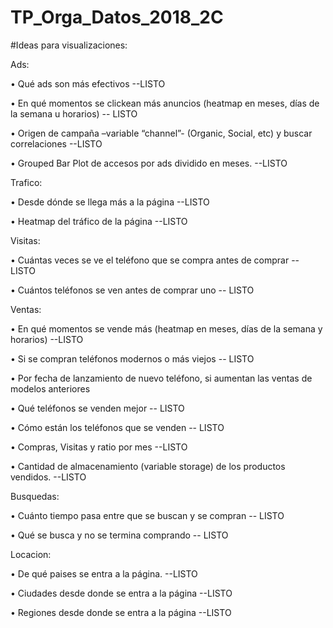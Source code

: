 # TP_Orga_Datos_2018_2C



#Ideas para visualizaciones:

Ads:

•	Qué ads son más efectivos --LISTO

•	En qué momentos se clickean más anuncios (heatmap en meses, días de la semana u horarios) -- LISTO

•	Origen de campaña –variable “channel”- (Organic, Social, etc) y buscar correlaciones --LISTO

•	Grouped Bar Plot de accesos por ads dividido en meses. --LISTO

Trafico:

•	Desde dónde se llega más a la página --LISTO

•	Heatmap del tráfico de la página --LISTO

Visitas:

•	Cuántas veces se ve el teléfono que se compra antes de comprar -- LISTO

•	Cuántos teléfonos se ven antes de comprar uno -- LISTO

Ventas:

•	En qué momentos se vende más (heatmap en meses, días de la semana y horarios) --LISTO

•	Si se compran teléfonos modernos o más viejos -- LISTO

•	Por fecha de lanzamiento de nuevo teléfono, si aumentan las ventas de modelos anteriores

•	Qué teléfonos se venden mejor -- LISTO

•	Cómo están los teléfonos que se venden -- LISTO

•	Compras, Visitas y ratio por mes --LISTO

•	Cantidad de almacenamiento (variable storage) de los productos vendidos. --LISTO

Busquedas:

•	Cuánto tiempo pasa entre que se buscan y se compran -- LISTO

•	Qué se busca y no se termina comprando -- LISTO

Locacion:

•	De qué paises se entra a la página. --LISTO

•	Ciudades desde donde se entra a la página --LISTO

•	Regiones desde donde se entra a la página --LISTO
